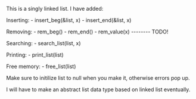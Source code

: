 This is a singly linked list. I have added:

Inserting:
	- insert_beg(&list, x)
	- insert_end(&list, x)
	
Removing:
	- rem_beg()
	- rem_end()
	- rem_value(x) -------- TODO!

Searching:
	- search_list(list, x)

Printing:
	- print_list(list)

Free memory:
	- free_list(list)

Make sure to initilize list to null when you make it, otherwise errors pop up.

I will have to make an abstract list data type based on linked list eventually.
